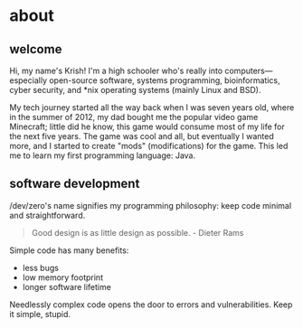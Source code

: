 # about
## welcome
Hi, my name's Krish! I'm a high schooler who's really into computers—especially open-source software, systems programming, bioinformatics, cyber security, and *nix operating systems (mainly Linux and BSD).

My tech journey started all the way back when I was seven years old, where in the summer of 2012, my dad bought me the popular video game Minecraft; little did he know, this game would consume most of my life for the next five years. The game was cool and all, but eventually I wanted more, and I started to create "mods" (modifications) for the game. This led me to learn my first programming language: Java.
## software development
/dev/zero's name signifies my programming philosophy: keep code minimal and straightforward.
> Good design is as little design as possible. - Dieter Rams

Simple code has many benefits:

* less bugs
* low memory footprint
* longer software lifetime

Needlessly complex code opens the door to errors and vulnerabilities. Keep it simple, stupid.
